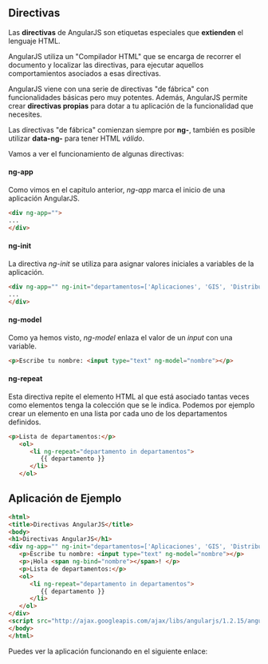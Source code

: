 ## Directivas ##
Las **directivas** de AngularJS son etiquetas especiales que **extienden** el lenguaje HTML. 

AngularJS utiliza un "Compilador HTML" que se encarga de recorrer el documento y localizar las directivas, para ejecutar aquellos comportamientos asociados a esas directivas.

AngularJS viene con una serie de directivas "de fábrica" con funcionalidades básicas pero muy potentes. Además, AngularJS permite crear **directivas propias** para dotar a tu aplicación de la funcionalidad que necesites.

Las directivas "de fábrica" comienzan siempre por **ng-**, también es posible utilizar **data-ng-** para tener HTML *válido*.

Vamos a ver el funcionamiento de algunas directivas:

#### ng-app ####
Como vimos en el capitulo anterior, *ng-app* marca el inicio de una aplicación AngularJS.
```HTML
<div ng-app="">
...
</div>
```

#### ng-init ####
La directiva *ng-init* se utiliza para asignar valores iniciales a variables de la aplicación.
```HTML
<div ng-app="" ng-init="departamentos=['Aplicaciones', 'GIS', 'Distribuciones']">
...
</div>
```

#### ng-model ####
Como ya hemos visto, *ng-model* enlaza el valor de un *input* con una variable.
```HTML
<p>Escribe tu nombre: <input type="text" ng-model="nombre"></p>
```

#### ng-repeat ####
Esta directiva repite el elemento HTML al que está asociado tantas veces como elementos tenga la colección que se le indica.
Podemos por ejemplo crear un elemento en una lista por cada uno de los departamentos definidos.
```HTML
<p>Lista de departamentos:</p>
   <ol>
      <li ng-repeat="departamento in departamentos">
         {{ departamento }}
      </li>
   </ol>
```

## Aplicación de Ejemplo ##
```HTML
<html>
<title>Directivas AngularJS</title>
<body>
<h1>Directivas AngularJS</h1>
<div ng-app="" ng-init="departamentos=['Aplicaciones', 'GIS', 'Distribuciones']">
   <p>Escribe tu nombre: <input type="text" ng-model="nombre"></p>
   <p>¡Hola <span ng-bind="nombre"></span>! </p>
   <p>Lista de departamentos:</p>
   <ol>
      <li ng-repeat="departamento in departamentos">
         {{ departamento }}
      </li>
   </ol>
</div>
<script src="http://ajax.googleapis.com/ajax/libs/angularjs/1.2.15/angular.min.js"></script>
</body>
</html>
```

Puedes ver la aplicación funcionando en el siguiente enlace:

